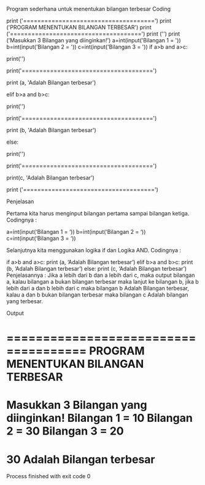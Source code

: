 

Program sederhana untuk menentukan bilangan terbesar Coding

print ('=====================================')
print ('PROGRAM MENENTUKAN BILANGAN TERBESAR')
print ('=====================================')
print ('')
print ('Masukkan 3 Bilangan yang diinginkan!')
a=int(input('Bilangan 1 = '))
b=int(input('Bilangan 2 = '))
c=int(input('Bilangan 3 = '))
if a>b and a>c:

print('')

print('=====================================')

print (a, 'Adalah Bilangan terbesar')

elif b>a and b>c:

print('')

print('=====================================')

print (b, 'Adalah Bilangan terbesar')

else:

print('')

print('=====================================')

print(c, 'Adalah Bilangan terbesar')

print ('=====================================')

Penjelasan

Pertama kita harus menginput bilangan pertama sampai bilangan ketiga. Codingnya :

a=int(input(‘Bilangan 1 = ‘))
b=int(input(‘Bilangan 2 = ‘))
c=int(input(‘Bilangan 3 = ‘))

Selanjutnya kita menggunakan logika if dan Logika AND. Codingnya :

if a>b and a>c:
print (a, ‘Adalah Bilangan terbesar’)
elif b>a and b>c:
print (b, ‘Adalah Bilangan terbesar’)
else:
print (c, ‘Adalah Bilangan terbesar’)
Penjelasannya : Jika a lebih dari b dan a lebih dari c, maka output bilangan a, kalau bilangan a bukan bilangan terbesar maka lanjut ke bilangan b, jika b lebih dari a dan b lebih dari c maka bilangan b Adalah Bilangan terbesar, kalau a dan b bukan bilangan terbesar maka bilangan c Adalah bilangan yang terbesar.

Output

=====================================
PROGRAM MENENTUKAN BILANGAN TERBESAR
=====================================
Masukkan 3 Bilangan yang diinginkan!
Bilangan 1 = 10
Bilangan 2 = 30
Bilangan 3 = 20
=====================================
30 Adalah Bilangan terbesar
=====================================
Process finished with exit code 0

